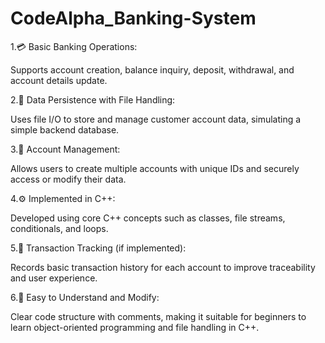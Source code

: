 # CodeAlpha_Banking-System
1.💳 Basic Banking Operations:

Supports account creation, balance inquiry, deposit, withdrawal, and account details update.

2.📁 Data Persistence with File Handling:

Uses file I/O to store and manage customer account data, simulating a simple backend database.

3.👤 Account Management:

Allows users to create multiple accounts with unique IDs and securely access or modify their data.

4.⚙️ Implemented in C++:

Developed using core C++ concepts such as classes, file streams, conditionals, and loops.

5.🧾 Transaction Tracking (if implemented):

Records basic transaction history for each account to improve traceability and user experience.

6.📌 Easy to Understand and Modify:

Clear code structure with comments, making it suitable for beginners to learn object-oriented programming and file handling in C++.
